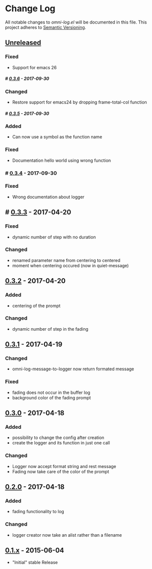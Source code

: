 # Change Log

All notable changes to *omni-log.el* will be documented in this file.
This project adheres to [Semantic Versioning](http://semver.org/).

## [Unreleased][unreleased]
### Fixed
- Support for emacs 26

##### # [0.3.6] - 2017-09-30
### Changed
- Restore support for emacs24 by dropping frame-total-col function
##### # [0.3.5] - 2017-09-30
### Added
- Can now use a symbol as the function name
### Fixed
- Documentation hello world using wrong function
### # [0.3.4] - 2017-09-30
### Fixed
- Wrong documentation about logger
## # [0.3.3] - 2017-04-20
### Fixed
- dynamic number of step with no duration
### Changed
- renamed parameter name from centering to centered
- moment when centering occured (now in quiet-message)
## [0.3.2] - 2017-04-20
### Added
- centering of the prompt
### Changed
- dynamic number of step in the fading
## [0.3.1] - 2017-04-19
### Changed
-  omni-log-message-to-logger now return formated message
### Fixed
- fading does not occur in the buffer log
- background color of the fading prompt
## [0.3.0] - 2017-04-18
### Added
- possibility to change the config after creation
- create the logger and its function in just one call
### Changed
- Logger now accept format string and rest message
- Fading now take care of the color of the prompt

## [0.2.0] - 2017-04-18
### Added
- fading functionality to log
### Changed
- logger creator now take an alist rather than a filename

## [0.1.x] - 2015-06-04
- "Initial" stable Release

[unreleased]: https://github.com/AdrieanKhisbe/omni-log.el/compare/v0.3.6...HEAD
[0.3.6]: https://github.com/AdrieanKhisbe/omni-log.el/compare/v0.3.5...v0.3.6
[0.3.5]: https://github.com/AdrieanKhisbe/omni-log.el/compare/v0.3.4...v0.3.5
[0.3.4]: https://github.com/AdrieanKhisbe/omni-log.el/compare/v0.3.3...v0.3.4
[0.3.3]: https://github.com/AdrieanKhisbe/omni-log.el/compare/v0.3.2...v0.3.3
[0.3.2]: https://github.com/AdrieanKhisbe/omni-log.el/compare/v0.3.1...v0.3.2
[0.3.1]: https://github.com/AdrieanKhisbe/omni-log.el/compare/v0.3.0...v0.3.1
[0.3.0]: https://github.com/AdrieanKhisbe/omni-log.el/compare/v0.2.0...v0.3.0
[0.2.0]: https://github.com/AdrieanKhisbe/omni-log.el/compare/v0.1.2....v0.2.0
[0.1.x]: https://github.com/AdrieanKhisbe/omni-log.el/compare/907eb8f....v0.1.2
